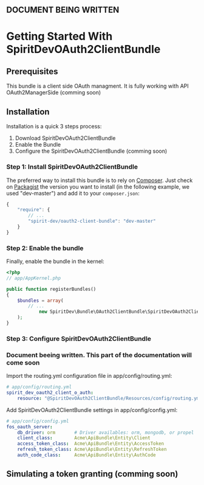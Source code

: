 ## DOCUMENT BEING WRITTEN

Getting Started With SpiritDevOAuth2ClientBundle
=========================================

## Prerequisites
This bundle is a client side OAuth managment. It is fully working with API OAuth2ManagerSide (comming soon)

## Installation

Installation is a quick 3 steps process:

1. Download SpiritDevOAuth2ClientBundle
2. Enable the Bundle
3. Configure the SpiritDevOAuth2ClientBundle (comming soon)


### Step 1: Install SpiritDevOAuth2ClientBundle

The preferred way to install this bundle is to rely on [Composer](http://getcomposer.org).
Just check on [Packagist](https://packagist.org/packages/spirit-dev/oauth2-client-bundle) the version you want to install (in the following example, we used "dev-master") and add it to your `composer.json`:

``` js
{
    "require": {
        // ...
        "spirit-dev/oauth2-client-bundle": "dev-master"
    }
}
```

### Step 2: Enable the bundle

Finally, enable the bundle in the kernel:

``` php
<?php
// app/AppKernel.php

public function registerBundles()
{
    $bundles = array(
        // ...
            new SpiritDev\Bundle\OAuth2ClientBundle\SpiritDevOAuth2ClientBundle(),
    );
}
```


### Step 3: Configure SpiritDevOAuth2ClientBundle

### Document beeing written. This part of the documentation will come soon

Import the routing.yml configuration file in app/config/routing.yml:

``` yaml
# app/config/routing.yml
spirit_dev_oauth2_client_o_auth:
    resource: "@SpiritDevOAuth2ClientBundle/Resources/config/routing.yml"
```

Add SpiritDevOAuth2ClientBundle settings in app/config/config.yml:

``` yaml
# app/config/config.yml
fos_oauth_server:
    db_driver: orm       # Driver availables: orm, mongodb, or propel
    client_class:        Acme\ApiBundle\Entity\Client
    access_token_class:  Acme\ApiBundle\Entity\AccessToken
    refresh_token_class: Acme\ApiBundle\Entity\RefreshToken
    auth_code_class:     Acme\ApiBundle\Entity\AuthCode
```

## Simulating a token granting (comming soon)